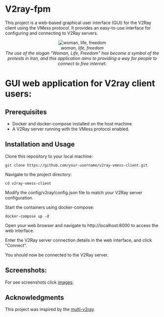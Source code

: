 # V2ray-fpm


This project is a web-based graphical user interface (GUI) for the V2Ray client using the VMess protocol. It provides an easy-to-use interface for configuring and connecting to V2Ray servers.



<p align="center">
  <img src="https://github.com/massooti/V2ray-fpm/blob/main/images/woman-life-freedom.png" alt="woman, life, freedom" /><br>
	<i>woman, life, freedom</i><br>
	<i>The use of the slogan "Woman, Life, Freedom" has become a symbol of the protests in Iran, and this application aims to providing a way for people to connect to free internet.</i>
</p>

# GUI web application for V2ray client users:


## Prerequisites
* Docker and docker-compose installed on the host machine.
* A V2Ray server running with the VMess protocol enabled.


## Installation and Usage

Clone this repository to your local machine:
```
git clone https://github.com/your-username/v2ray-vmess-client.git
```
Navigate to the project directory:
```
cd v2ray-vmess-client
```
Modify the config/v2ray/config.json file to match your V2Ray server configuration.

Start the containers using docker-compose:
```
docker-compose up -d
```
Open your web browser and navigate to http://localhost:8000 to access the web interface.

Enter the V2Ray server connection details in the web interface, and click "Connect".

You should now be connected to the V2Ray server.

## Screenshots:
For see screenshots click [images](https://github.com/massooti/V2ray-fpm/tree/main/images):

## Acknowledgments

This project was inspired by the [multi-v2ray](https://github.com/Jrohy/multi-v2ray).
